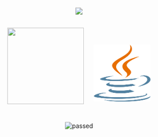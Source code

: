 <div align="center">


</div>
<br>
<div align="center">
<img src="https://github-readme-stats.vercel.app/api?username=Casper-dev172"></img></div>
<br>
<div align="center">
<div>
  <img src="https://www.python.org/static/community_logos/python-powered-w.svg" height="175" width="175" style="margin: 10px">
  <img src="./java-seeklogo.com.svg" height="130" width="130" style="margin: 10px;margin-bottom: 6px;">
  </div>

<br>
  
![passed](https://badgen.net/badge/github/passed%20%F0%9F%98%8E/green?icon=github)

</div>
